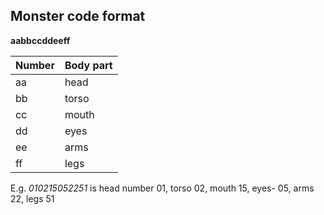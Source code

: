 ## Monster code format

 **aabbccddeeff**

| Number | Body part |
| ----------- | ----------- | 
| aa | head |
| bb | torso | 
| cc | mouth | 
| dd | eyes |
| ee | arms |
| ff | legs |

E.g. _010215052251_ is head number 01, torso 02, mouth 15, eyes- 05, arms 22, legs 51